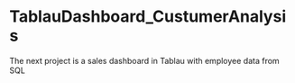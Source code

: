 # TablauDashboard_CustumerAnalysis
The next project is a sales dashboard in Tablau with employee data from SQL
